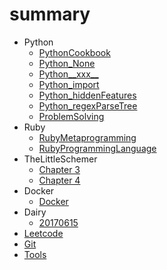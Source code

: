 # summary

* Python
  * [PythonCookbook](Python/PythonCookbook/summary.md)
  * [Python_None](Python/PythonTips/Python_None.md)
  * [Python__xxx__](Python/PythonTips/Python__xxx__.md)
  * [Python_import](Python/PythonTips/Python_import.md)
  * [Python_hiddenFeatures](Python/PythonTips/Python_hiddenFeatures.md)
  * [Python_regexParseTree](Python/PythonTips/Python_regexParseTree.md)
  * [ProblemSolving](Python/ProblemSolving/A.md)
* Ruby
  * [RubyMetaprogramming](Ruby/RubyMetaprogramming.md)
  * [RubyProgrammingLanguage](Ruby/RubyProgrammingLanguage.md)
* TheLittleSchemer
  * [Chapter 3](TheLittleSchemer/3.md)
  * [Chapter 4](TheLittleSchemer/4.md)
* Docker
  * [Docker](Docker/Docker.md)
* Dairy
  * [20170615](Diary/20170615.md)
* [Leetcode](Tools/leetcode.md)
* [Git](Tools/git.md)
* [Tools](Tools/A.md)